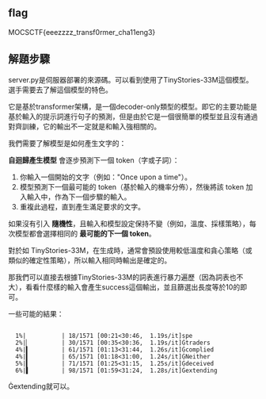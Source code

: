 ## flag

MOCSCTF{eeezzzz_transf0rmer_cha11eng3}

## 解題步驟

server.py是伺服器部署的來源碼。可以看到使用了TinyStories-33M這個模型。選手需要去了解這個模型的特色。

它是基於transformer架構，是一個decoder-only類型的模型。即它的主要功能是基於輸入的提示詞進行句子的預測，但是由於它是一個很簡單的模型並且沒有通過對齊訓練，它的輸出不一定就是和輸入強相關的。

我們需要了解模型是如何產生文字的：

**自迴歸產生模型** 會逐步預測下一個 token（字或子詞）：

1. 你輸入一個開始的文字（例如："Once upon a time"）。
2. 模型預測下一個最可能的 token（基於輸入的機率分佈），然後將該 token 加入輸入中，作為下一個步驟的輸入。
3. 重複此過程，直到產生滿足要求的文字。

如果沒有引入 **隨機性**，且輸入和模型設定保持不變（例如，溫度、採樣策略），每次模型都會選擇相同的 **最可能的下一個 token**。

對於如 TinyStories-33M，在生成時，通常會預設使用較低溫度和貪心策略（或類似的確定性策略），所以輸入相同時輸出是確定的。

那我們可以直接去根據TinyStories-33M的詞表進行暴力遍歷（因為詞表也不大），看看什麼樣的輸入會產生success這個輸出，並且篩選出長度等於10的即可。

一些可能的結果：

```

  1%|          | 18/1571 [00:21<30:46,  1.19s/it]spe
  2%|▏         | 30/1571 [00:35<30:36,  1.19s/it]Ġtraders
  4%|▍         | 61/1571 [01:13<31:44,  1.26s/it]Ġcomplied
  4%|▍         | 65/1571 [01:18<31:00,  1.24s/it]ĠNeither
  5%|▍         | 71/1571 [01:25<31:15,  1.25s/it]Ġdeceived
  6%|▌         | 98/1571 [01:59<31:24,  1.28s/it]Ġextending
```

Ġextending就可以。


